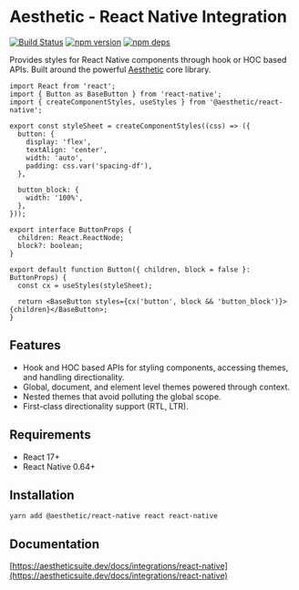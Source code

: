 # Aesthetic - React Native Integration

[![Build Status](https://github.com/aesthetic-suite/react/workflows/Build/badge.svg)](https://github.com/aesthetic-suite/react/actions?query=branch%3Amaster)
[![npm version](https://badge.fury.io/js/%40aesthetic%react-native.svg)](https://www.npmjs.com/package/@aesthetic/react-native)
[![npm deps](https://david-dm.org/aesthetic-suite/react.svg?path=packages/react-native)](https://www.npmjs.com/package/@aesthetic/react-native)

Provides styles for React Native components through hook or HOC based APIs. Built around the
powerful [Aesthetic](https://github.com/aesthetic-suite/framework) core library.

```tsx
import React from 'react';
import { Button as BaseButton } from 'react-native';
import { createComponentStyles, useStyles } from '@aesthetic/react-native';

export const styleSheet = createComponentStyles((css) => ({
  button: {
    display: 'flex',
    textAlign: 'center',
    width: 'auto',
    padding: css.var('spacing-df'),
  },

  button_block: {
    width: '100%',
  },
}));

export interface ButtonProps {
  children: React.ReactNode;
  block?: boolean;
}

export default function Button({ children, block = false }: ButtonProps) {
  const cx = useStyles(styleSheet);

  return <BaseButton styles={cx('button', block && 'button_block')}>{children}</BaseButton>;
}
```

## Features

- Hook and HOC based APIs for styling components, accessing themes, and handling directionality.
- Global, document, and element level themes powered through context.
- Nested themes that avoid polluting the global scope.
- First-class directionality support (RTL, LTR).

## Requirements

- React 17+
- React Native 0.64+

## Installation

```
yarn add @aesthetic/react-native react react-native
```

## Documentation

[https://aestheticsuite.dev/docs/integrations/react-native](https://aestheticsuite.dev/docs/integrations/react-native)

